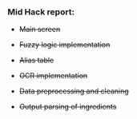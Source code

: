 ### Mid Hack report:

-   ~~Main screen~~

-   ~~Fuzzy logic implementation~~

-   ~~Alias table~~

-   ~~OCR implementation~~

-   ~~Data preprocessing and cleaning~~

-   ~~Output parsing of ingredients~~
